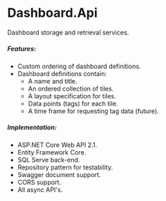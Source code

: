 # Dashboard.Api
Dashboard storage and retrieval services.

##### Features:

- Custom ordering of dashboard definitions.
- Dashboard definitions contain:
  - A name and title.
  - An ordered collection of tiles.
  - A layout specification for tiles.
  - Data points (tags) for each tile.
  - A time frame for requesting tag data (future).

##### Implementation:

- ASP.NET Core Web API 2.1.
- Entity Framework Core.
- SQL Serve back-end.
- Repository pattern for testability.
- Swagger document support.
- CORS support.
- All async API's.